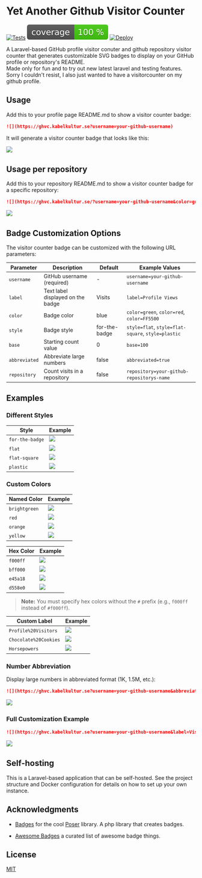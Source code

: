 # Yet Another Github Visitor Counter

[![Tests](https://github.com/pa-ulander/ghvc/actions/workflows/tests.yml/badge.svg)](https://github.com/pa-ulander/ghvc/actions/workflows/tests.yml)
[![Test Coverage](./code_coverage_badge.svg)](https://github.com/pa-ulander/ghvc)
[![Deploy](https://github.com/pa-ulander/ghvc/actions/workflows/deploy.yml/badge.svg)](https://github.com/pa-ulander/ghvc/actions/workflows/deploy.yml)

A Laravel-based GitHub profile visitor conuter and github repository visitor counter that generates customizable SVG badges to display on your GitHub profile or repository's README.<br> 
Made only for fun and to try out new latest laravel and testing features. Sorry I couldn't resist, I also just wanted to have a visitorcounter on my github profile.

## Usage

Add this to your profile page README.md to show a visitor counter badge:

```markdown
![](https://ghvc.kabelkultur.se?username=your-github-username)
```

It will generate a visitor counter badge that looks like this:

![](https://ghvc.kabelkultur.se/?username=your-github-username&color=green&style=for-the-badge&label=Views)


## Usage per repository

Add this to your repository README.md to show a visitor counter badge for a specific repository:

```markdown
![](https://ghvc.kabelkultur.se/?username=your-github-username&color=green&style=for-the-badge&repos=name-of-my-github-repository&label=Repository%20Views)
```

![](https://ghvc.kabelkultur.se/?username=your-github-username&color=green&style=for-the-badge&repos=name-of-my-github-repository&label=Repository%20Views)


## Badge Customization Options

The visitor counter badge can be customized with the following URL parameters:

| Parameter | Description | Default | Example Values |
|-----------|-------------|---------|---------------|
| `username` | GitHub username (required) | - | `username=your-github-username` |
| `label` | Text label displayed on the badge | Visits | `label=Profile Views` |
| `color` | Badge color | blue | `color=green`, `color=red`, `color=FF5500` |
| `style` | Badge style | for-the-badge | `style=flat`, `style=flat-square`, `style=plastic` |
| `base` | Starting count value | 0 | `base=100` |
| `abbreviated` | Abbreviate large numbers | false | `abbreviated=true` |
| `repository` | Count visits in a repository | false | `repository=your-github-repositorys-name` |


## Examples

### Different Styles

| Style | Example |
|------------|------------|
| `for-the-badge` | ![](https://ghvc.kabelkultur.se?username=your-github-username&style=for-the-badge) |
| `flat` | ![](https://ghvc.kabelkultur.se?username=your-github-username&style=flat) |
| `flat-square` | ![](https://ghvc.kabelkultur.se?username=your-github-username&style=flat-square) |
| `plastic` | ![](https://ghvc.kabelkultur.se?username=your-github-username&style=plastic) |


### Custom Colors

| **Named Color** | Example |
|------------|------------|
| `brightgreen` | ![](https://ghvc.kabelkultur.se?username=your-github-username&color=brightgreen) |
| `red` | ![](https://ghvc.kabelkultur.se?username=your-github-username&color=red) |
| `orange` | ![](https://ghvc.kabelkultur.se?username=your-github-username&color=orange) |
| `yellow` | ![](https://ghvc.kabelkultur.se?username=your-github-username&color=yellow) |



| **Hex Color** | Example |
|------------|------------|
| `f000ff` | ![](https://ghvc.kabelkultur.se?username=your-github-username&color=f000ff) |
| `bff000` | ![](https://ghvc.kabelkultur.se?username=your-github-username&color=bff000) |
| `e45a18` | ![](https://ghvc.kabelkultur.se?username=your-github-username&color=a45a18) |
| `d558e0` | ![](https://ghvc.kabelkultur.se?username=your-github-username&color=d558e0) |

> **Note:** You must specify hex colors without the `#` prefix (e.g., `f000ff` instead of `#f000ff`).

| **Custom Label** | Example |
|------------|------------|
| `Profile%20Visitors` | ![](https://ghvc.kabelkultur.se?username=your-github-usernamelabel=Profile%20Visitors) |
| `Chocolate%20Cookies` | ![](https://ghvc.kabelkultur.se?username=your-github-username&label=Chocolate%20Cookies) |
| `Horsepowers` | ![](https://ghvc.kabelkultur.se?username=your-github-username&label=Horsepowers) |


### Number Abbreviation

Display large numbers in abbreviated format (1K, 1.5M, etc.):

```markdown
![](https://ghvc.kabelkultur.se?username=your-github-username&abbreviated=true)
```
![](https://ghvc.kabelkultur.se?username=your-github-username&&abbreviated=true) 


### Full Customization Example

```markdown
![](https://ghvc.kabelkultur.se?username=your-github-username&label=Visitors&color=orange&style=flat-square&abbreviated=true)
```
![](https://ghvc.kabelkultur.se?username=your-github-username&label=Visitors&color=orange&style=flat-square&abbreviated=true)
## Self-hosting

This is a Laravel-based application that can be self-hosted. See the project structure and Docker configuration for details on how to set up your own instance.

## Acknowledgments
- [Badges](https://github.com/badges) for the cool [Poser](https://github.com/badges/poser) library. A php library that creates badges.

- [Awesome Badges](https://github.com/badges/awesome-badges) a curated list of awesome badge things. 


## License

[MIT](LICENSE)
